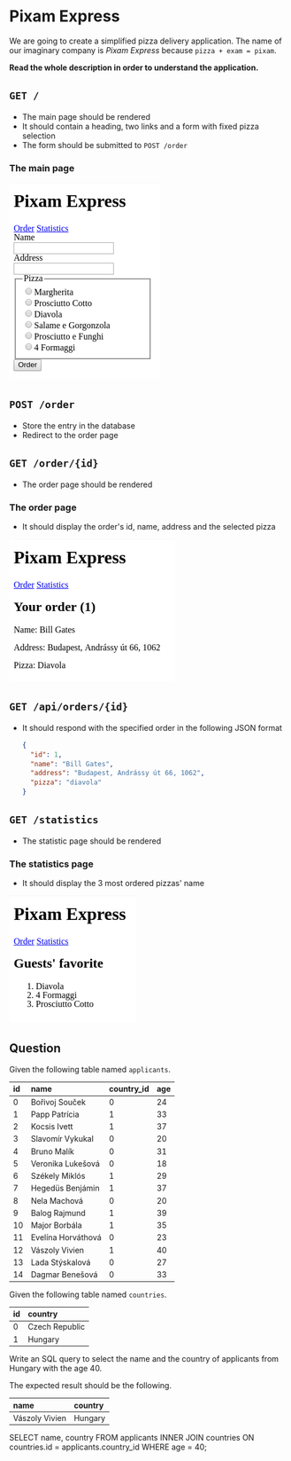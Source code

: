 # Pixam Express

We are going to create a simplified pizza delivery application. The name of our
imaginary company is *Pixam Express* because `pizza + exam = pixam`.

**Read the whole description in order to understand the application.**

## `GET /`

- The main page should be rendered
- It should contain a heading, two links and a form with fixed pizza selection
- The form should be submitted to `POST /order`

### The main page

![main page](assets/backend-main-page.png)

## `POST /order`

- Store the entry in the database
- Redirect to the order page

## `GET /order/{id}`

- The order page should be rendered

### The order page

- It should display the order's id, name, address and the selected pizza

![order page](assets/backend-order-page.png)

## `GET /api/orders/{id}`

- It should respond with the specified order in the following JSON format

  ```json
  {
    "id": 1,
    "name": "Bill Gates",
    "address": "Budapest, Andrássy út 66, 1062",
    "pizza": "diavola"
  }
  ```

## `GET /statistics`

- The statistic page should be rendered

### The statistics page

- It should display the 3 most ordered pizzas' name

![statistics page](assets/backend-statistics-page.png)
## Question

Given the following table named `applicants`.

| id | name               | country_id | age |
|:---|:-------------------|:-----------|:----|
| 0  | Bořivoj Souček     | 0          | 24  |
| 1  | Papp Patrícia      | 1          | 33  |
| 2  | Kocsis Ivett       | 1          | 37  |
| 3  | Slavomír Vykukal   | 0          | 20  |
| 4  | Bruno Malík        | 0          | 31  |
| 5  | Veronika Lukešová  | 0          | 18  |
| 6  | Székely Miklós     | 1          | 29  |
| 7  | Hegedüs Benjámin   | 1          | 37  |
| 8  | Nela Machová       | 0          | 20  |
| 9  | Balog Rajmund      | 1          | 39  |
| 10 | Major Borbála      | 1          | 35  |
| 11 | Evelína Horváthová | 0          | 23  |
| 12 | Vászoly Vivien     | 1          | 40  |
| 13 | Lada Stýskalová    | 0          | 27  |
| 14 | Dagmar Benešová    | 0          | 33  |

Given the following table named `countries`.

| id | country        |
|:---|:---------------|
| 0  | Czech Republic |
| 1  | Hungary        |

Write an SQL query to select the name and the country of applicants from
Hungary with the age 40.

The expected result should be the following.

| name           | country |
|:---------------|:--------|
| Vászoly Vivien | Hungary |

SELECT name, country FROM applicants INNER JOIN countries ON countries.id = applicants.country_id WHERE age = 40; 

